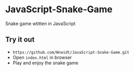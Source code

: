 # JavaScript-Snake-Game
Snake game wtitten in JavaScript

## Try it out 
- `https://github.com/Wneidt/JavaScript-Snake-Game.git`
- Open `index.html` in browser 
- Play and enjoy the snake game
